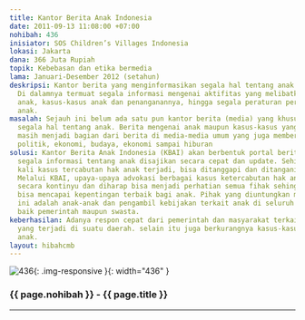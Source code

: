 ```yaml
---
title: Kantor Berita Anak Indonesia
date: 2011-09-13 11:08:00 +07:00
nohibah: 436
inisiator: SOS Children’s Villages Indonesia
lokasi: Jakarta
dana: 366 Juta Rupiah
topik: Kebebasan dan etika bermedia
lama: Januari-Desember 2012 (setahun)
deskripsi: Kantor berita yang menginformasikan segala hal tentang anak Indonesia.
  Di dalamnya termuat segala informasi mengenai aktifitas yang melibatkan atau terkait
  anak, kasus-kasus anak dan penanganannya, hingga segala peraturan perundangan tentang
  anak.
masalah: Sejauh ini belum ada satu pun kantor berita (media) yang khusus memberitakan
  segala hal tentang anak. Berita mengenai anak maupun kasus-kasus yang menimpa anak
  masih menjadi bagian dari berita di media-media umum yang juga memberitakan soal
  politik, ekonomi, budaya, ekonomi sampai hiburan
solusi: Kantor Berita Anak Indonesia (KBAI) akan berbentuk portal berita, di mana
  segala informasi tentang anak disajikan secara cepat dan update. Sehingga setiap
  kali kasus tercabutan hak anak terjadi, bisa ditanggapi dan ditangani dengan cepat.
  Melalui KBAI, upaya-upaya advokasi berbagai kasus ketercabutan hak anak bisa dilakukan
  secara kontinyu dan diharap bisa menjadi perhatian semua fihak sehingga penanganannya
  bisa mencapai kepentingan terbaik bagi anak. Pihak yang diuntungkan melalui proyek
  ini adalah anak-anak dan pengambil kebijakan terkait anak di seluruh Indonesia,
  baik pemerintah maupun swasta.
keberhasilan: Adanya respon cepat dari pemerintah dan masyarakat terkait kasus anak
  yang terjadi di suatu daerah. selain itu juga berkurangnya kasus-kasus kekerasan
  anak.
layout: hibahcmb
---
```


![436](/static/img/hibahcmb/436.png){: .img-responsive }{: width="436" }

### {{ page.nohibah }} - {{ page.title }}

---
